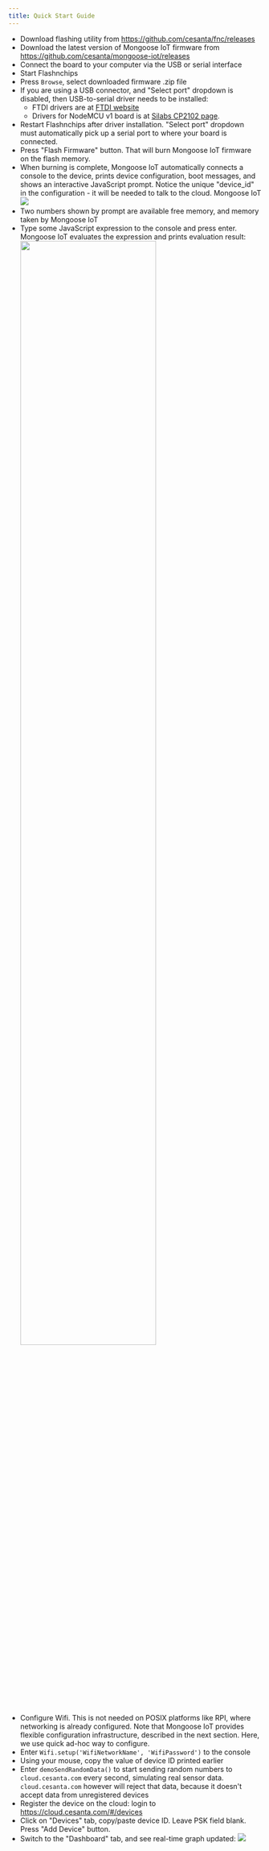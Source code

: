 ```yaml
---
title: Quick Start Guide
---
```


-  Download flashing utility from https://github.com/cesanta/fnc/releases
-  Download the latest version of Mongoose IoT firmware from
   https://github.com/cesanta/mongoose-iot/releases
-  Connect the board to your computer via the USB or serial interface
-  Start Flashnchips
-  Press `Browse`, select downloaded firmware .zip file
-  If you are using a USB connector, and "Select port" dropdown is disabled,
   then USB-to-serial driver needs to be installed:
   * FTDI drivers are at
   [FTDI website](http://www.ftdichip.com/Drivers/VCP.htm)
   * Drivers for NodeMCU v1 board is at
   [Silabs CP2102 page](https://www.silabs.com/products/mcu/Pages/USBtoUARTBridgeVCPDrivers.aspx).
-  Restart Flashnchips after driver installation. "Select port" dropdown must
   automatically pick up a serial port to where your board is connected.
-  Press "Flash Firmware" button. That will burn Mongoose IoT firmware on
   the flash memory.
-  When burning is complete, Mongoose IoT automatically connects a console
   to the device, prints device configuration, boot messages,
   and shows an interactive JavaScript prompt. Notice the unique
   "device_id" in the configuration - it will be needed to talk to the cloud.
   Mongoose IoT
   ![](fc2.png)
-  Two numbers shown by prompt
   are available free memory, and memory taken by Mongoose IoT
-  Type some JavaScript expression to the console and press enter.
   Mongoose IoT evaluates the expression and prints evaluation result:
   [<img src="fc3.png" width="75%" />](../../static/img/fw/fc3.png)
-  Configure Wifi. This is not needed on POSIX platforms like RPI, where
   networking is already configured. Note that Mongoose IoT provides flexible
   configuration infrastructure, described in the next section. Here,
   we use quick ad-hoc way to configure.
-  Enter `Wifi.setup('WifiNetworkName', 'WifiPassword')` to the console
-  Using your mouse, copy the value of device ID printed earlier
-  Enter `demoSendRandomData()` to start sending random numbers
   to `cloud.cesanta.com` every second, simulating real sensor data.
   `cloud.cesanta.com` however will reject that data, because it doesn't
   accept data from unregistered devices
-  Register the device on the cloud: login to
   https://cloud.cesanta.com/#/devices
-  Click on "Devices" tab, copy/paste device ID. Leave PSK field blank.
   Press "Add Device" button.
-  Switch to the "Dashboard" tab, and see real-time graph updated:
   ![](dash1.png)

